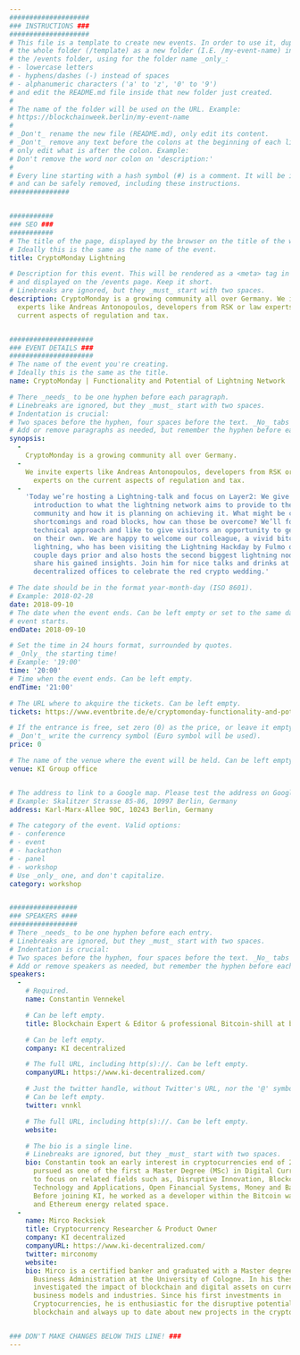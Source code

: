 ```yaml
---
####################
### INSTRUCTIONS ###
####################
# This file is a template to create new events. In order to use it, duplicate
# the whole folder (/template) as a new folder (I.E. /my-event-name) inside of
# the /events folder, using for the folder name _only_:
# - lowercase letters
# - hyphens/dashes (-) instead of spaces
# - alphanumeric characters ('a' to 'z', '0' to '9')
# and edit the README.md file inside that new folder just created.
#
# The name of the folder will be used on the URL. Example:
# https://blockchainweek.berlin/my-event-name
#
# _Don't_ rename the new file (README.md), only edit its content.
# _Don't_ remove any text before the colons at the beginning of each line,
# only edit what is after the colon. Example:
# Don't remove the word nor colon on 'description:'
#
# Every line starting with a hash symbol (#) is a comment. It will be ignored
# and can be safely removed, including these instructions.
###############


###########
### SEO ###
###########
# The title of the page, displayed by the browser on the title of the window.
# Ideally this is the same as the name of the event.
title: CryptoMonday Lightning

# Description for this event. This will be rendered as a <meta> tag in the HTML,
# and displayed on the /events page. Keep it short.
# Linebreaks are ignored, but they _must_ start with two spaces.
description: CryptoMonday is a growing community all over Germany. We invite
  experts like Andreas Antonopoulos, developers from RSK or law experts on the
  current aspects of regulation and tax.


#####################
### EVENT DETAILS ###
#####################
# The name of the event you're creating.
# Ideally this is the same as the title.
name: CryptoMonday | Functionality and Potential of Lightning Network

# There _needs_ to be one hyphen before each paragraph.
# Linebreaks are ignored, but they _must_ start with two spaces.
# Indentation is crucial:
# Two spaces before the hyphen, four spaces before the text. _No_ tabs allowed.
# Add or remove paragraphs as needed, but remember the hyphen before each entry.
synopsis:
  -
    CryptoMonday is a growing community all over Germany.
  -
    We invite experts like Andreas Antonopoulos, developers from RSK or law
      experts on the current aspects of regulation and tax.
  -
    'Today we’re hosting a Lightning-talk and focus on Layer2: We give an
      introduction to what the lightning network aims to provide to the
      community and how it is planning on achieving it. What might be current
      shortcomings and road blocks, how can those be overcome? We’ll follow an
      technical approach and like to give visitors an opportunity to get started
      on their own. We are happy to welcome our colleague, a vivid bitcoin and
      lightning, who has been visiting the Lightning Hackday by Fulmo only a
      couple days prior and also hosts the second biggest lightning node to
      share his gained insights. Join him for nice talks and drinks at the KI
      decentralized offices to celebrate the red crypto wedding.'

# The date should be in the format year-month-day (ISO 8601).
# Example: 2018-02-28
date: 2018-09-10
# The date when the event ends. Can be left empty or set to the same day the
# event starts.
endDate: 2018-09-10

# Set the time in 24 hours format, surrounded by quotes.
# _Only_ the starting time!
# Example: '19:00'
time: '20:00'
# Time when the event ends. Can be left empty.
endTime: '21:00'

# The URL where to akquire the tickets. Can be left empty.
tickets: https://www.eventbrite.de/e/cryptomonday-functionality-and-potential-of-lightning-network-tickets-49215769692

# If the entrance is free, set zero (0) as the price, or leave it empty.
# _Don't_ write the currency symbol (Euro symbol will be used).
price: 0

# The name of the venue where the event will be held. Can be left empty.
venue: KI Group office


# The address to link to a Google map. Please test the address on Google Maps.
# Example: Skalitzer Strasse 85-86, 10997 Berlin, Germany
address: Karl-Marx-Allee 90C, 10243 Berlin, Germany

# The category of the event. Valid options:
# - conference
# - event
# - hackathon
# - panel
# - workshop
# Use _only_ one, and don't capitalize.
category: workshop


#################
### SPEAKERS ####
#################
# There _needs_ to be one hyphen before each entry.
# Linebreaks are ignored, but they _must_ start with two spaces.
# Indentation is crucial:
# Two spaces before the hyphen, four spaces before the text. _No_ tabs allowed.
# Add or remove speakers as needed, but remember the hyphen before each entry.
speakers:
  -
    # Required.
    name: Constantin Vennekel

    # Can be left empty.
    title: Blockchain Expert & Editor & professional Bitcoin-shill at base58.de

    # Can be left empty.
    company: KI decentralized

    # The full URL, including http(s)://. Can be left empty.
    companyURL: https://www.ki-decentralized.com/

    # Just the twitter handle, without Twitter's URL, nor the '@' symbol.
    # Can be left empty.
    twitter: vnnkl

    # The full URL, including http(s)://. Can be left empty.
    website:

    # The bio is a single line.
    # Linebreaks are ignored, but they _must_ start with two spaces.
    bio: Constantin took an early interest in cryptocurrencies end of 2011 and
      pursued as one of the first a Master Degree (MSc) in Digital Currencies
      to focus on related fields such as, Disruptive Innovation, Blockchain
      Technology and Applications, Open Financial Systems, Money and Banking.
      Before joining KI, he worked as a developer within the Bitcoin wallet
      and Ethereum energy related space.
  -
    name: Mirco Recksiek
    title: Cryptocurrency Researcher & Product Owner
    company: KI decentralized
    companyURL: https://www.ki-decentralized.com/
    twitter: mirconomy
    website:
    bio: Mirco is a certified banker and graduated with a Master degree in
      Business Administration at the University of Cologne. In his thesis, he
      investigated the impact of blockchain and digital assets on current
      business models and industries. Since his first investments in
      Cryptocurrencies, he is enthusiastic for the disruptive potential of
      blockchain and always up to date about new projects in the crypto-scene.


### DON'T MAKE CHANGES BELOW THIS LINE! ###
---
```

<!-- ### DON'T MAKE CHANGES BELOW THIS LINE! ### -->

<Event-Content/>
